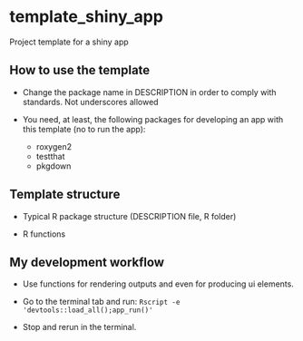 # template_shiny_app

Project template for a shiny app

## How to use the template

- Change the package name in DESCRIPTION in order to comply with standards.
Not underscores allowed

- You need, at least, the following packages for developing an app with this template (no to run the app):
  + roxygen2
  + testthat
  + pkgdown

## Template structure

- Typical R package structure (DESCRIPTION file, R folder)

- R functions

## My development workflow

- Use functions for rendering outputs and even for producing ui elements.

- Go to the terminal tab and run: `Rscript -e 'devtools::load_all();app_run()'`

- Stop and rerun in the terminal.
